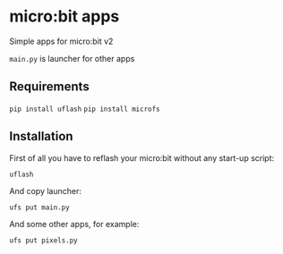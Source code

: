 # micro:bit apps
Simple apps for micro:bit v2

`main.py` is launcher for other apps

Requirements
------------

`pip install uflash`
`pip install microfs`

Installation
------------

First of all you have to reflash your micro:bit without any start-up script:

`uflash`

And copy launcher:

`ufs put main.py`

And some other apps, for example:

`ufs put pixels.py`
